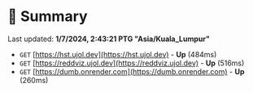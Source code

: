 # 📖 Summary
Last updated: **1/7/2024, 2:43:21 PTG "Asia/Kuala_Lumpur"**

- `GET` [https://hst.ujol.dev](https://hst.ujol.dev) - **Up** (484ms)
- `GET` [https://reddviz.ujol.dev](https://reddviz.ujol.dev) - **Up** (516ms)
- `GET` [https://dumb.onrender.com](https://dumb.onrender.com) - **Up** (260ms)
